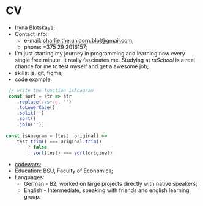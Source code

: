 # CV #
- Iryna Blotskaya;
- Contact info:
	- e-mail: charlie.the.unicorn.blbl@gmail.com;
	- phone: +375 29 2016157;
- I’m just starting my journey in programming and learning now every single free minute. It really fascinates me. Studying at *rsSchool* is a real chance for me to test myself and get a awesome job;
- skills: js, git, figma;
- code example:

```javascript
 // write the function isAnagram
 const sort = str => str
	.replace(/\s+/g, '')
	.toLowerCase()
	.split('')
	.sort()
	.join('');
     
const isAnagram = (test, original) => 
	test.trim() === original.trim()
	    ? false	
	    : sort(test) === sort(original)
```
    
- [codewars](https://www.codewars.com/users/Iry%20Blotskaya/completed_solutions);
- Education: BSU, Faculty of Economics;
- Languages:
  - German - B2, worked on large projects directly with native speakers;
  - English - Intermediate, speaking with friends and english learning group.
